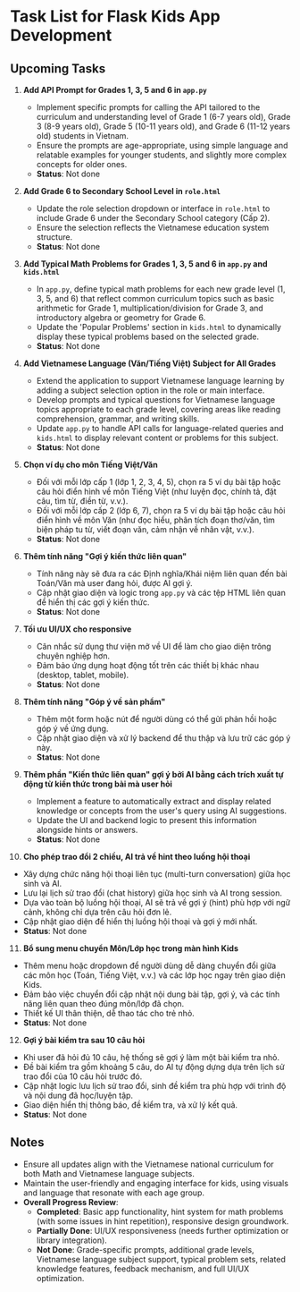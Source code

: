 # Task List for Flask Kids App Development

## Upcoming Tasks

1. **Add API Prompt for Grades 1, 3, 5 and 6 in `app.py`**
   - Implement specific prompts for calling the API tailored to the curriculum and understanding level of Grade 1 (6-7 years old), Grade 3 (8-9 years old), Grade 5 (10-11 years old), and Grade 6 (11-12 years old) students in Vietnam.
   - Ensure the prompts are age-appropriate, using simple language and relatable examples for younger students, and slightly more complex concepts for older ones.
   - **Status**: Not done

2. **Add Grade 6 to Secondary School Level in `role.html`**
   - Update the role selection dropdown or interface in `role.html` to include Grade 6 under the Secondary School category (Cấp 2).
   - Ensure the selection reflects the Vietnamese education system structure.
   - **Status**: Not done

3. **Add Typical Math Problems for Grades 1, 3, 5 and 6 in `app.py` and `kids.html`**
   - In `app.py`, define typical math problems for each new grade level (1, 3, 5, and 6) that reflect common curriculum topics such as basic arithmetic for Grade 1, multiplication/division for Grade 3, and introductory algebra or geometry for Grade 6.
   - Update the 'Popular Problems' section in `kids.html` to dynamically display these typical problems based on the selected grade.
   - **Status**: Not done

4. **Add Vietnamese Language (Văn/Tiếng Việt) Subject for All Grades**
   - Extend the application to support Vietnamese language learning by adding a subject selection option in the role or main interface.
   - Develop prompts and typical questions for Vietnamese language topics appropriate to each grade level, covering areas like reading comprehension, grammar, and writing skills.
   - Update `app.py` to handle API calls for language-related queries and `kids.html` to display relevant content or problems for this subject.
   - **Status**: Not done

5. **Chọn ví dụ cho môn Tiếng Việt/Văn**
   - Đối với mỗi lớp cấp 1 (lớp 1, 2, 3, 4, 5), chọn ra 5 ví dụ bài tập hoặc câu hỏi điển hình về môn Tiếng Việt (như luyện đọc, chính tả, đặt câu, tìm từ, điền từ, v.v.).
   - Đối với mỗi lớp cấp 2 (lớp 6, 7), chọn ra 5 ví dụ bài tập hoặc câu hỏi điển hình về môn Văn (như đọc hiểu, phân tích đoạn thơ/văn, tìm biện pháp tu từ, viết đoạn văn, cảm nhận về nhân vật, v.v.).
   - **Status**: Not done

6. **Thêm tính năng "Gợi ý kiến thức liên quan"**
   - Tính năng này sẽ đưa ra các Định nghĩa/Khái niệm liên quan đến bài Toán/Văn mà user đang hỏi, được AI gợi ý.
   - Cập nhật giao diện và logic trong `app.py` và các tệp HTML liên quan để hiển thị các gợi ý kiến thức.
   - **Status**: Not done

7. **Tối ưu UI/UX cho responsive**
   - Cân nhắc sử dụng thư viện mở về UI để làm cho giao diện trông chuyên nghiệp hơn.
   - Đảm bảo ứng dụng hoạt động tốt trên các thiết bị khác nhau (desktop, tablet, mobile).
   - **Status**: Not done

8. **Thêm tính năng "Góp ý về sản phẩm"**
   - Thêm một form hoặc nút để người dùng có thể gửi phản hồi hoặc góp ý về ứng dụng.
   - Cập nhật giao diện và xử lý backend để thu thập và lưu trữ các góp ý này.
   - **Status**: Not done

9. **Thêm phần "Kiến thức liên quan" gợi ý bởi AI bằng cách trích xuất tự động từ kiến thức trong bài mà user hỏi**
   - Implement a feature to automatically extract and display related knowledge or concepts from the user's query using AI suggestions.
   - Update the UI and backend logic to present this information alongside hints or answers.
   - **Status**: Not done

10. **Cho phép trao đổi 2 chiều, AI trả về hint theo luồng hội thoại**
   - Xây dựng chức năng hội thoại liên tục (multi-turn conversation) giữa học sinh và AI.
   - Lưu lại lịch sử trao đổi (chat history) giữa học sinh và AI trong session.
   - Dựa vào toàn bộ luồng hội thoại, AI sẽ trả về gợi ý (hint) phù hợp với ngữ cảnh, không chỉ dựa trên câu hỏi đơn lẻ.
   - Cập nhật giao diện để hiển thị luồng hội thoại và gợi ý mới nhất.
   - **Status**: Not done

11. **Bổ sung menu chuyển Môn/Lớp học trong màn hình Kids**
   - Thêm menu hoặc dropdown để người dùng dễ dàng chuyển đổi giữa các môn học (Toán, Tiếng Việt, v.v.) và các lớp học ngay trên giao diện Kids.
   - Đảm bảo việc chuyển đổi cập nhật nội dung bài tập, gợi ý, và các tính năng liên quan theo đúng môn/lớp đã chọn.
   - Thiết kế UI thân thiện, dễ thao tác cho trẻ nhỏ.
   - **Status**: Not done

12. **Gợi ý bài kiểm tra sau 10 câu hỏi**
   - Khi user đã hỏi đủ 10 câu, hệ thống sẽ gợi ý làm một bài kiểm tra nhỏ.
   - Đề bài kiểm tra gồm khoảng 5 câu, do AI tự động dựng dựa trên lịch sử trao đổi của 10 câu hỏi trước đó.
   - Cập nhật logic lưu lịch sử trao đổi, sinh đề kiểm tra phù hợp với trình độ và nội dung đã học/luyện tập.
   - Giao diện hiển thị thông báo, đề kiểm tra, và xử lý kết quả.
   - **Status**: Not done

## Notes
- Ensure all updates align with the Vietnamese national curriculum for both Math and Vietnamese language subjects.
- Maintain the user-friendly and engaging interface for kids, using visuals and language that resonate with each age group.
- **Overall Progress Review**:
  - **Completed**: Basic app functionality, hint system for math problems (with some issues in hint repetition), responsive design groundwork.
  - **Partially Done**: UI/UX responsiveness (needs further optimization or library integration).
  - **Not Done**: Grade-specific prompts, additional grade levels, Vietnamese language subject support, typical problem sets, related knowledge features, feedback mechanism, and full UI/UX optimization.